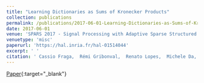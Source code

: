 ```yaml
---
title: "Learning Dictionaries as Sums of Kronecker Products"
collection: publications
permalink: /publications/2017-06-01-Learning-Dictionaries-as-Sums-of-Kronecker-Products
date: 2017-06-01
venue: 'SPARS 2017 - Signal Processing with Adaptive Sparse Structured Representations workshop'
venuetype: 'misc'
paperurl: 'https://hal.inria.fr/hal-01514044'
excerpt: ' '
citation: ' Cassio Fraga,  Rémi Gribonval,  Renato Lopes,  Michele Da, &quot;Learning Dictionaries as Sums of Kronecker Products.&quot; SPARS 2017 - Signal Processing with Adaptive Sparse Structured Representations workshop, 2017.'
---
```

[<span><i class="fas fa-fw fa-file-pdf"></i></span> Paper](https://hal.inria.fr/hal-01514044){:target="_blank"} 
